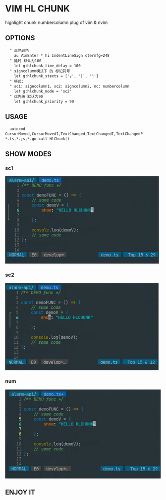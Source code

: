 # VIM HL CHUNK

hignlight chunk numbercolumn plug of vim & nvim

## OPTIONS

```options
  " 高亮颜色
    au VimEnter * hi IndentLineSign ctermfg=248
  " 延时 默认为100
    let g:hlchunk_time_delay = 100
  " signcolumn模式下 的 标记符号
    let g:hlchunk_stexts = ['╭', '│', '╰']
  " 模式:
  " sc1: signcolumn1, sc2: signcolumn2, nc: numbercolumn
    let g:hlchunk_mode = 'sc2'
  " 优先级 默认为90
    let g:hlchunk_priority = 90
```

## USAGE

```usage
  autocmd CursorMoved,CursorMovedI,TextChanged,TextChangedI,TextChangedP *.ts,*.js,*.go call HlChunk()
```

## SHOW MODES

### sc1

![avatar](./screenshots/hc1.png)

### sc2

![avatar](./screenshots/hc2.png)

### num

![avatar](./screenshots/hc3.png)

## ENJOY IT
